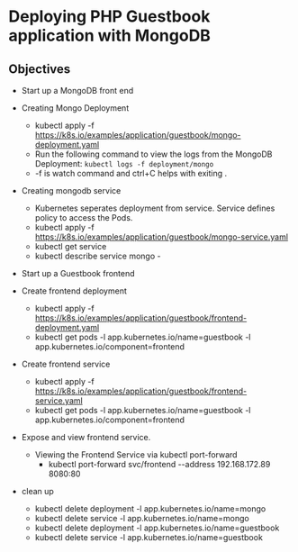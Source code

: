 # Deploying PHP Guestbook application with MongoDB

## Objectives 

* Start up a MongoDB front end

* Creating Mongo Deployment
	* kubectl apply -f https://k8s.io/examples/application/guestbook/mongo-deployment.yaml
	* Run the following command to view the logs from the MongoDB Deployment: `kubectl logs -f deployment/mongo`
	* -f is watch command and ctrl+C helps with exiting .
* Creating mongodb service
	* Kubernetes seperates deployment from service. Service defines policy to access the Pods.
	* kubectl apply -f https://k8s.io/examples/application/guestbook/mongo-service.yaml
	* kubectl get service
	* kubectl describe service mongo -


* Start up a Guestbook frontend

* Create frontend deployment
	* kubectl apply -f https://k8s.io/examples/application/guestbook/frontend-deployment.yaml
	* kubectl get pods -l app.kubernetes.io/name=guestbook -l app.kubernetes.io/component=frontend
* Create frontend service
	* kubectl apply -f https://k8s.io/examples/application/guestbook/frontend-service.yaml
	* kubectl get pods -l app.kubernetes.io/name=guestbook -l app.kubernetes.io/component=frontend

* Expose and view frontend service.
	* Viewing the Frontend Service via kubectl port-forward
		* kubectl port-forward svc/frontend --address 192.168.172.89 8080:80

* clean up
	* kubectl delete deployment -l app.kubernetes.io/name=mongo
	* kubectl delete service -l app.kubernetes.io/name=mongo
	* kubectl delete deployment -l app.kubernetes.io/name=guestbook
	* kubectl delete service -l app.kubernetes.io/name=guestbook